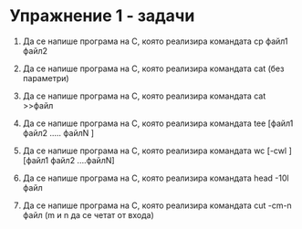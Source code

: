 # Упражнение 1 - задачи
1)	Да се напише програма на C, която реализира командата cp файл1 файл2

2)	Да се напише програма на C, която реализира командата cat (без параметри)

3)	Да се напише програма на C, която реализира командата cat >>файл

4)	Да се напише програма на C, която реализира командата 
tee [файл1 файл2 ..... файлN ]

5)	Да се напише програма на C, която реализира командата 
wc [-cwl ] [файл1 файл2 ....файлN]

6)	Да се напише програма на C, която реализира командата head -10l файл

7)	Да се напише програма на C, която реализира командата cut -cm-n файл
(m и n да се четат от входа)

